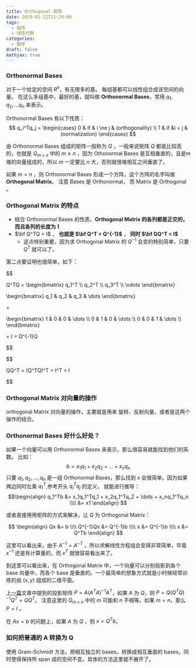 ```yaml
---
title: Orthogonal 矩阵
date: 2025-01-12T11:29:00
tags:
  - 矩阵
  - 线性代数
categories:
  - 数学
draft: false
mathjax: true
---
```


### Orthonormal Bases

对于一个给定的空间 $R^n$，有无限多的基。 每组基都可以线性组合成该空间的向量。
在这么多组基中，最好的基，就叫做 **Orthonormal Bases**，常用 $q_1, q_2,... q_n$ 来表示。

Orthonormal Bases 有以下性质：
$$
q_i^Tq_j = 
\begin{cases}
0 & if & i \ne j & (orthogonality)  \\
1 & if &i = j    & (normalization)
\end{cases}
$$

由 Orthonormal Bases 组成的矩阵一般称为 $Q$ ，一般来说矩阵 $Q$ 都是比较高的，也就是 $Q_{m\times n}$ 中的 $m \geqslant n$  ，因为 Othonormal Bases 是互相垂直的，且是$m$ 维的向量组成的，所以 $m$ 一定要比 $n$ 大，否则就很难相互之间垂直了。

如果 $m = n$ ，则 Orthonormal Bases 形成一个方阵，这个方阵的名字叫做 **Orthogonal Matrix**。 注意 Bases 是 Orthonormal， 而 Matrix 是  Orthogonal 。



### Orthogonal Matrix 的特点

* 结合 Orthonormal Bases 的性质，**Orthogonal Matrix 的各列都是正交的，而且各列的长度为 1**
* $\bf Q^TQ = I$  ， **也就是 $\bf Q^T = Q^{-1}$** ， **同时 $\bf QQ^T = I$**
	* 这点特别重要，因为求 Orthogonal Matrix 的 $Q^{-1}$ 会变的特别简单，只要 $Q^T$ 就可以了。

第二点要证明也很简单，如下：

$$

Q^TQ = 
\begin{bmatrix}
q_1^T \\\\
q_2^T \\\\
q_3^T \\\\
\vdots
\end{bmatrix}

\begin{bmatrix}
q_1 & q_2 & q_3 & \dots
\end{bmatrix}

=

\begin{bmatrix}
1 & 0 & 0 & \dots \\\\
0 & 1 & 0 & \dots \\\\
0 & 0 & 1 & \dots \\\\
\end{bmatrix}

= I =  Q^{-1}Q

$$

$$

QQ^T =  (Q^TQ)^T = I^T = I

$$

### Orthogonal Matrix 对向量的操作

orthogonal Matrix 对向量的操作，主要就是用来 旋转、反射向量，或者是这两个操作的结合。

### Orthonormal Bases 好什么好处？

如果一个向量可以用 Orthonormal Bases  来表示，那么很容易就能找到他们的系数。 比如：
$$
b = x_1q_1 + x_2q_2 + \dots + x_nq_n
$$
只要 $q_1, q_2, \dots, q_n$ 是一组 Orthonormal Bases，那么找到 $x$ 会很简单。因为如果两边同时左乘 $q_1^T$,参考开头 $q_i^Tq_j$ 的定义， 就能进行推导：
$$\begin{align}
q_1^Tb &= x_1q_1^Tq_1 + x_2q_1^Tq_2 + \dots + x_nq_1^Tq_n \\\\
	   &= x1
\end{align}
$$

或者直接用用矩阵的方式来解决，让 $Q$ 为 Orthogonal Matrix：

$$
\begin{align}
Qx &= b \\\\
Q^{-1}Qx &= Q^{-1}b \\\\
x &= Q^{-1}b \\\\
x &= Q^Tb
\end{align}
$$

这里可以看出来，由于 $A^{-1} = A^{-T}$ ，所以求解线性方程组会变得非常简单，毕竟 $x^{-1}$ 还是有计算量的，而 $x^T$ 就很容易看出来了。

到这里可以看出来，在 Orthogonal Matrix 中，一个向量可以分别投影到各个 base 向量中，而各个 base 是垂直的。一个最简单的想象方式就是小时候经常训练的由 $(x, y)$ 组成的二维平面。 

[上一篇](https://www.foldright.com/post/relearn-matrix-3/)文章中提到的投影矩阵  $P = A(A^TA)^{-1}A^T$，如果 $A$ 为 $Q$，则 $P = Q(Q^TQ)^{-1}Q^T = QQ^T$。 注意这里的 $Q_{m\times n}$ 中的 $m$ 可能和 $n$ 不相等。如果 $m = n$，那么 $P = I$ 。

在 $Ax=b$ 的问题上，如果 $A$ 为 $Q$ ，则 $x = Q^Tb$。 


### 如何把普通的 A 转换为 Q

使用 Gram-Schmidt 方法，把相互独立的 bases，转换成相互垂直的 bases，同时使得保持所 span 成的空间不变。具体的方法这里就不展开了。









